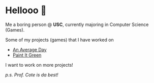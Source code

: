 # Hellooo 🎈

Me a boring person @ **USC**, currently majoring in Computer Science (Games). 

Some of my projects (games) that I have worked on
- [An Average Day](https://zym35.itch.io/an-average-day)
- [Paint It Green](https://lolxu.itch.io/paint-it-green)

I want to work on more projects!

*p.s. Prof. Cote is da best!*
